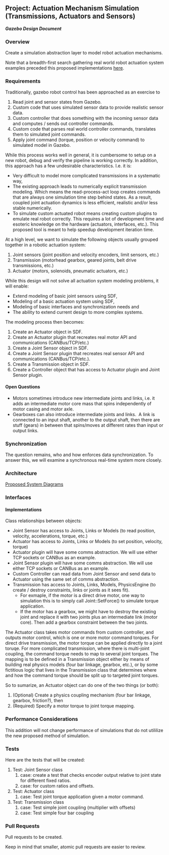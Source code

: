 ## Project: Actuation Mechanism Simulation (Transmissions, Actuators and Sensors)
***Gazebo Design Document***

### Overview

Create a simulation abstraction layer to model robot actuation mechanisms.

Note that a breadth-first search gathering real world robot actuation
system examples preceded this proposed implementations
[here](https://docs.google.com/document/d/1h18Sd2qVMJCRqoWC7gsrhyIuhg6CKPKXIBK1jVf43aM).

### Requirements

Traditionally, gazebo robot control has been approached as an exercise to

1. Read joint and sensor states from Gazebo.
1. Custom code that uses simulated sensor data to provide realistic sensor
   data.
1. Custom controller that does something with the incoming sensor data and 
   computes / sends out controller commands.
1. Custom code that parses real world controller commands, translates them
   to simulated joint commands.
1. Apply joint command (torque, position or velocity command) to simulated
   model in Gazebo.

While this process works well in general, it is cumbersome to setup on a
new robot, debug and verify the pipeline is working correctly.
In addition, this approach has a few undesirable characteristics.  I.e.
it is:

- Very difficult to model more complicated transmissions in a systematic way,
- The existing approach leads to numerically explicit transmission modeling.
  Which means the read-process-act loop creates commands that are always
  one simulation time step behind states. As a result, coupled joint actuation
  dynamics is less efficient, realistic and/or less stable numerically.
- To simulate custom actuated robot means creating custom plugins to emulate real
  robot correctly. This requires a lot of development time and esoteric knowledge
  on the hardware (actuators, interfaces, etc.). This proposed tool
  is meant to help speedup development iteration time.

At a high level, we want to simulate the following objects usually grouped
together in a robotic actuation system:

1. Joint sensors (joint position and velocity encoders, limit sensors, etc.)
1. Transmission (motorhead gearbox, geared joints, belt drive transmissions, etc.)
1. Actuator (motors, solenoids, pneumatic actuators, etc.)

While this design will not solve all actuation system modeling problems, it
will enable:

- Extend modeling of basic joint sensors using SDF,
- Modeling of a basic actuation system using SDF,
- Modeling of basic interfaces and synchronization needs and
- The ability to extend current design to more complex systems.

The modeling process then becomes:

1. Create an Actuator object in SDF.
1. Create an Actuator plugin that recreates real motor API and communications (CANBus/TCP/etc.)
1. Create a Joint Sensor object in SDF.
1. Create a Joint Sensor plugin that recreates real sensor API and communications (CANBus/TCP/etc.).
1. Create a Transmission object in SDF.
1. Create a Controller object that has access to Actuator plugin and Joint Sensor plugin.


#### Open Questions

- Motors sometimes introduce new intermediate joints and links, i.e. it adds an intermediate motor core mass that spins independently of motor casing and motor axle.
- Gearboxes can also introduce intermediate joints and links.  A link is connected to an input shaft, another to the output shaft, then there are stuff (gears) in between that spins/moves at different rates than input or output links.


### Synchronization
The question remains, who and how enforces data synchronization.
To answer this, we will examine a synchronous real-time system more closely.

### Architecture
[Proposed System Diagrams](https://docs.google.com/a/osrfoundation.org/presentation/d/1xRMo5UDr6AuzlWIxP5Uwtgn2YNhEK1MiJAI20F8jFUQ/edit?usp=sharing)

### Interfaces
#### Implementations
Class relationships between objects:
- Joint Sensor has access to Joints, Links or Models (to read position, velocity, accelerations, torque, etc.)
- Actuator has access to Joints, Links or Models (to set position, velocity, torque)
- Actuator plugin will have some comms abstraction. We will use either TCP sockets or CANBus as an example.
- Joint Sensor plugin will have some comms abstraction. We will use either TCP sockets or CANBus as an example.
- Custom Controller can read data from Joint Sensor and send data to Actuator using the same set of comms abstraction.
- Transmission has access to Joints, Links, Models, PhysicsEngine (to create / destroy constraints, links or joints as it sees fit).
    - For exmaple, if the motor is a direct drive motor, one way to simulation this is to simply call Joint::SetForce() to simulate torque application.
    - If the motor has a gearbox, we might have to destroy the existing joint and replace it with two joints plus an intermediate link (motor core). Then add a gearbox constraint between the two joints.

The Actuator class takes motor commands from custom controller,
and outputs motor control, which is one or more motor command torques.
For direct drive transmission, the motor torque can be applied directly to a joint toruqe.
For more complicated transmission, where there is multi-joint coupling,
the command torque needs to map to several joint torques.
The mapping is to be defined in a Transmission object either by means of
building real physics models (four bar linkage, gearbox, etc.),
or by some fictitious logic that lives in the Transmission class that
determines where and how the command torque should be split up to targeted joint torques.

So to sumarize, an Actuator object can do one of the two things (or both):

1. (Optional) Create a physics coupling mechanism (four bar linkage, gearbox, friction?), then
1. (Required) Specify a motor torque to joint torque mapping.


### Performance Considerations
This addition will not change performance of simulations that do not utililize the new proposed method of simulation.

### Tests
Here are the tests that will be created:

1. Test: Joint Sensor class
    1. case: create a test that checks encoder output relative to joint state for different fixed ratios.
    1. case: for custom ratios and offsets.
1. Test: Actuator class
    1. case: Test joint torque application given a motor command.
1. Test: Transmission class
    1. case: Test simple joint coupling (multiplier with offsets)
    1. case: Test simple four bar coupling

### Pull Requests
Pull requests to be created.

Keep in mind that smaller, atomic pull requests are easier to review.
